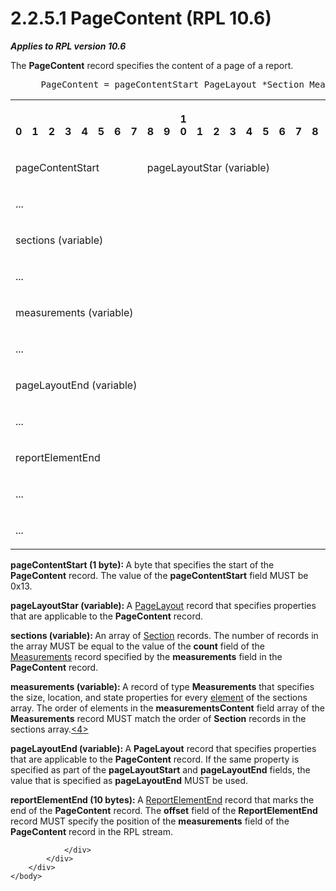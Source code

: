 <html dir="LTR" xmlns:mshelp="http://msdn.microsoft.com/mshelp" xmlns:ddue="http://ddue.schemas.microsoft.com/authoring/2003/5" xmlns:xlink="http://www.w3.org/1999/xlink" xmlns:tool="http://www.microsoft.com/tooltip">
    <head>
        <meta http-equiv="Content-Type" content="text/html; CHARSET=utf-8"></meta>
        <meta name="save" content="history"></meta>
        <title>2.2.5.1 PageContent (RPL 10.6)</title>
        <xml>
            <mshelp:toctitle title="2.2.5.1 PageContent (RPL 10.6)"></mshelp:toctitle>
            <mshelp:rltitle title="[MS-RPL]: PageContent (RPL 10.6)"></mshelp:rltitle>
            <mshelp:keyword index="A" term="f9761434-fc8d-477c-a7fc-8c1502d91bb5"></mshelp:keyword>
            <mshelp:attr name="DCSext.ContentType" value="open specification"></mshelp:attr>
            <mshelp:attr name="AssetID" value="f9761434-fc8d-477c-a7fc-8c1502d91bb5"></mshelp:attr>
            <mshelp:attr name="TopicType" value="kbRef"></mshelp:attr>
            <mshelp:attr name="DCSext.Title" value="[MS-RPL]: PageContent (RPL 10.6)" />
        </xml>
    </head>
    <body>
        <div id="header">
            <h1 class="heading">2.2.5.1 PageContent (RPL 10.6)</h1>
        </div>
        <div id="mainSection">
            <div id="mainBody">
                <div id="allHistory" class="saveHistory"></div>
                <div id="sectionSection0" class="section" name="collapseableSection">
                    

<p><b><i>Applies to RPL version 10.6</i></b></p>

<p>The <b>PageContent</b> record specifies the content of a
page of a report.</p>

<dl>
<dd>
<div><pre> PageContent = pageContentStart PageLayout *Section Measurements [PageLayout] ReportElementEnd
</pre></div>
</dd></dl>

<table>
 <tr>
  <th><p><br>0</p></th>
  <th><p><br>1</p></th>
  <th><p><br>2</p></th>
  <th><p><br>3</p></th>
  <th><p><br>4</p></th>
  <th><p><br>5</p></th>
  <th><p><br>6</p></th>
  <th><p><br>7</p></th>
  <th><p><br>8</p></th>
  <th><p><br>9</p></th>
  <th><p>1<br>0</p></th>
  <th><p><br>1</p></th>
  <th><p><br>2</p></th>
  <th><p><br>3</p></th>
  <th><p><br>4</p></th>
  <th><p><br>5</p></th>
  <th><p><br>6</p></th>
  <th><p><br>7</p></th>
  <th><p><br>8</p></th>
  <th><p><br>9</p></th>
  <th><p>2<br>0</p></th>
  <th><p><br>1</p></th>
  <th><p><br>2</p></th>
  <th><p><br>3</p></th>
  <th><p><br>4</p></th>
  <th><p><br>5</p></th>
  <th><p><br>6</p></th>
  <th><p><br>7</p></th>
  <th><p><br>8</p></th>
  <th><p><br>9</p></th>
  <th><p>3<br>0</p></th>
  <th><p><br>1</p></th>
 </tr>
 <tr>
  <td colspan="8">
  <p>pageContentStart</p>
  </td>
  <td colspan="24">
  <p>pageLayoutStar
  (variable)</p>
  </td>
 </tr>
 <tr>
  <td colspan="32">
  <p>...</p>
  </td>
 </tr>
 <tr>
  <td colspan="32">
  <p>sections
  (variable)</p>
  </td>
 </tr>
 <tr>
  <td colspan="32">
  <p>...</p>
  </td>
 </tr>
 <tr>
  <td colspan="32">
  <p>measurements
  (variable)</p>
  </td>
 </tr>
 <tr>
  <td colspan="32">
  <p>...</p>
  </td>
 </tr>
 <tr>
  <td colspan="32">
  <p>pageLayoutEnd
  (variable)</p>
  </td>
 </tr>
 <tr>
  <td colspan="32">
  <p>...</p>
  </td>
 </tr>
 <tr>
  <td colspan="32">
  <p>reportElementEnd</p>
  </td>
 </tr>
 <tr>
  <td colspan="32">
  <p>...</p>
  </td>
 </tr>
 <tr>
  <td colspan="16">
  <p>...</p>
  </td>
  
 </tr>
</table>

<p><b>pageContentStart (1 byte): </b>A byte that
specifies the start of the <b>PageContent</b> record. The value of the <b>pageContentStart</b>
field MUST be 0x13.</p>

<p><b>pageLayoutStar (variable): </b>A <a href="1b8ce294-70e7-460a-b77c-96be5c46cef1.html">PageLayout</a> record that
specifies properties that are applicable to the <b>PageContent</b> record.</p>

<p><b>sections (variable): </b>An array of <a href="f18f7992-cdb6-4d26-8b6d-dd3977d80ad5.html">Section</a> records. The
number of records in the array MUST be equal to the value of the <b>count</b>
field of the <a href="5c5210d9-a82b-4040-8e79-800e2ee51b52.html">Measurements</a>
record specified by the <b>measurements</b> field in the <b>PageContent</b>
record.</p>

<p><b>measurements (variable): </b>A record of type <b>Measurements</b>
that specifies the size, location, and state properties for every <a href="75ae48f7-746b-4b41-919c-6699fa28b3ef.html#gt_f633cdb5-cb63-4197-ad01-e7b02a745fdb">element</a> of the sections
array. The order of elements in the <b>measurementsContent</b> field array of
the <b>Measurements</b> record MUST match the order of <b>Section</b> records
in the sections array.<a id="Appendix_A_Target_4"></a><a href="1d022514-2a2f-41df-b2f8-36f19e474fa5.html#Appendix_A_4" aria-label="Product behavior note 4">&lt;4&gt;</a></p>

<p><b>pageLayoutEnd (variable): </b>A <b>PageLayout</b>
record that specifies properties that are applicable to the <b>PageContent</b>
record. If the same property is specified as part of the <b>pageLayoutStart</b>
and <b>pageLayoutEnd</b> fields, the value that is specified as <b>pageLayoutEnd</b>
MUST be used.</p>

<p><b>reportElementEnd (10 bytes): </b>A <a href="75f1a870-2f17-4806-b286-e67c7239e103.html">ReportElementEnd</a> record
that marks the end of the <b>PageContent</b> record. The <b>offset</b> field of
the <b>ReportElementEnd</b> record MUST specify the position of the <b>measurements</b>
field of the <b>PageContent</b> record in the RPL stream.</p>


                </div>
            </div>
        </div>
    </body>
</html>